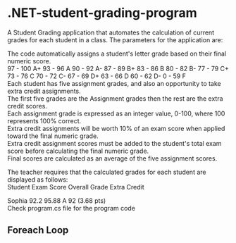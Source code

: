 # .NET-student-grading-program
A Student Grading application that automates the calculation of current grades for each student in a class. The parameters for the application are:<br>

The code automatically assigns a student's letter grade based on their final numeric score.<br>
97 - 100   A+
93 - 96    A
90 - 92    A-
87 - 89    B+
83 - 86    B
80 - 82    B-
77 - 79    C+
73 - 76    C
70 - 72    C-
67 - 69    D+
63 - 66    D
60 - 62    D-
0  - 59    F <br>
Each student has five assignment grades, and also an opportunity to take extra credit assignments.<br>
The first five grades are the Assignment grades then the rest are the extra credit scores.<br>
Each assignment grade is expressed as an integer value, 0-100, where 100 represents 100% correct.<br>
Extra credit assignments will be worth 10% of an exam score when applied toward the final numeric grade.<br>
Extra credit assignment scores must be added to the student's total exam score before calculating the final numeric grade.<br>
Final scores are calculated as an average of the five assignment scores.<br>

The teacher requires that the calculated grades for each student are displayed as follows:
<br>
Student         Exam Score      Overall Grade   Extra Credit

Sophia          92.2            95.88   A       92 (3.68 pts)<br>
Check program.cs file for the program code

## Foreach Loop
